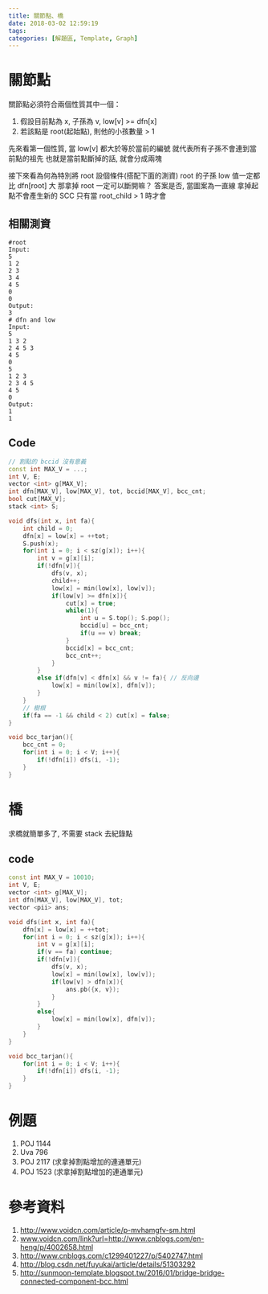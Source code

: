 ```yaml
---
title: 關節點、橋
date: 2018-03-02 12:59:19
tags:
categories: [解題區, Template, Graph]
---
```

# 關節點
關節點必須符合兩個性質其中一個：
1. 假設目前點為 x, 子孫為 v, low[v] >= dfn[x]
2. 若該點是 root(起始點), 則他的小孩數量 > 1

先來看第一個性質, 當 low[v] 都大於等於當前的編號
就代表所有子孫不會連到當前點的祖先
也就是當前點斷掉的話, 就會分成兩塊

接下來看為何為特別將 root 設個條件(搭配下面的測資)
root 的子孫 low 值一定都比 dfn[root] 大
那拿掉 root 一定可以斷開嘛？
答案是否, 當圖案為一直線
拿掉起點不會產生新的 SCC
只有當 root_child > 1 時才會

## 相關測資
```
#root
Input:
5
1 2
2 3
3 4
4 5
0
0
Output:
3
# dfn and low
Input:
5
1 3 2
2 4 5 3
4 5
0
5
1 2 3
2 3 4 5
4 5
0
Output:
1
1
```

## Code
```cpp
// 割點的 bccid 沒有意義
const int MAX_V = ...;
int V, E;
vector <int> g[MAX_V];
int dfn[MAX_V], low[MAX_V], tot, bccid[MAX_V], bcc_cnt;
bool cut[MAX_V];
stack <int> S;

void dfs(int x, int fa){
    int child = 0;
    dfn[x] = low[x] = ++tot;
    S.push(x);
    for(int i = 0; i < sz(g[x]); i++){
        int v = g[x][i];
        if(!dfn[v]){
            dfs(v, x);
            child++;
            low[x] = min(low[x], low[v]);
            if(low[v] >= dfn[x]){
                cut[x] = true;
                while(1){
                    int u = S.top(); S.pop();
                    bccid[u] = bcc_cnt;
                    if(u == v) break;
                }
                bccid[x] = bcc_cnt;
                bcc_cnt++;
            }
        }
        else if(dfn[v] < dfn[x] && v != fa){ // 反向邊
            low[x] = min(low[x], dfn[v]);
        }
    }
    // 樹根
    if(fa == -1 && child < 2) cut[x] = false;
}

void bcc_tarjan(){
    bcc_cnt = 0;
    for(int i = 0; i < V; i++){
        if(!dfn[i]) dfs(i, -1);
    }
}
```

# 橋
求橋就簡單多了, 不需要 stack 去紀錄點

## code
```cpp
const int MAX_V = 10010;
int V, E;
vector <int> g[MAX_V];
int dfn[MAX_V], low[MAX_V], tot;
vector <pii> ans;

void dfs(int x, int fa){
    dfn[x] = low[x] = ++tot;
    for(int i = 0; i < sz(g[x]); i++){
        int v = g[x][i];
        if(v == fa) continue;
        if(!dfn[v]){
            dfs(v, x);
            low[x] = min(low[x], low[v]);
            if(low[v] > dfn[x]){
                ans.pb({x, v});
            }
        }
        else{
            low[x] = min(low[x], dfn[v]);
        }
    }
}

void bcc_tarjan(){
    for(int i = 0; i < V; i++){
        if(!dfn[i]) dfs(i, -1);
    }
}
```

# 例題
1. POJ 1144
2. Uva 796
3. POJ 2117 (求拿掉割點增加的連通單元)
4. POJ 1523 (求拿掉割點增加的連通單元)

# 參考資料
1. http://www.voidcn.com/article/p-mvhamgfv-sm.html
2. www.voidcn.com/link?url=http://www.cnblogs.com/en-heng/p/4002658.html
3. http://www.cnblogs.com/c1299401227/p/5402747.html
4. http://blog.csdn.net/fuyukai/article/details/51303292
5. http://sunmoon-template.blogspot.tw/2016/01/bridge-bridge-connected-component-bcc.html

